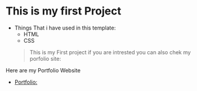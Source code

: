  # This is my first Project
 - Things That i have used in this template:
   - HTML
   - CSS
   >This is my First project if you are intrested you can also chek my porfolio site:
  
Here are my Portfolio Website
- [Portfolio:](https://aman18012002.github.io/MyPortfolio.github.io/) 
  
 
 
   
   
   
   
